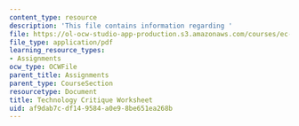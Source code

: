 ```yaml
---
content_type: resource
description: 'This file contains information regarding '
file: https://ol-ocw-studio-app-production.s3.amazonaws.com/courses/ec-720j-d-lab-ii-design-spring-2010/af9dab7cdf149584a0e98be651ea268b_MITEC_720JS10_hw3.pdf
file_type: application/pdf
learning_resource_types:
- Assignments
ocw_type: OCWFile
parent_title: Assignments
parent_type: CourseSection
resourcetype: Document
title: Technology Critique Worksheet
uid: af9dab7c-df14-9584-a0e9-8be651ea268b
---
```

